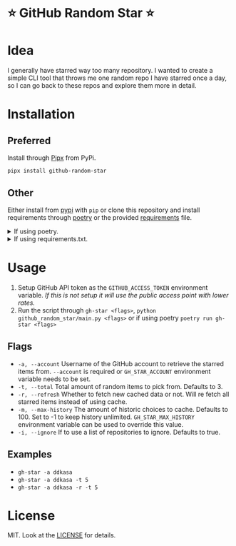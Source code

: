 # ⭐️ GitHub Random Star ⭐️

# Idea

I generally have starred way too many repository. I wanted to create a simple CLI tool that throws me one random repo I have starred once a day, so I can go back to these repos and explore them more in detail.

# Installation

## Preferred

Install through [Pipx](https://github.com/pypa/pipx) from PyPi.

`pipx install github-random-star`

## Other

Either install from [pypi](https://pypi.org/project/github-random-star) with `pip` or clone this repository and install requirements through [poetry](pyproject.toml) or the provided [requirements](requirements.txt) file.

<details>
    <summary>If using poetry.</summary>
    <code>$ poetry shell</code><br>
    <code>$ poetry install</code>
</details>
<details>
    <summary> If using requirements.txt.</summary>
    <code>$ virtualenv -p python3.12 .venv</code><br>
    <code>$ source .venv/bin/activate</code><br>
    <code>$ pip install -r requirements.txt</code>
</details>

# Usage

1. Setup GitHub API token as the `GITHUB_ACCESS_TOKEN` environment variable. _If this is not setup it will use the public access point with lower rates._
2. Run the script through `gh-star <flags>`, `python github_random_star/main.py <flags>` or if using poetry `poetry run gh-star <flags>`

## Flags

- `-a, --account` Username of the GitHub account to retrieve the starred items from. `--account` is required or `GH_STAR_ACCOUNT` environment variable needs to be set.
- `-t, --total` Total amount of random items to pick from. Defaults to 3.
- `-r, --refresh` Whether to fetch new cached data or not. Will re fetch all starred items instead of using cache.
- `-m, --max-history` The amount of historic choices to cache. Defaults to 100. Set to -1 to keep history unlimited. `GH_STAR_MAX_HISTORY` environment variable can be used to override this value.
- `-i, --ignore` If to use a list of repositories to ignore. Defaults to true.

## Examples

- `gh-star -a ddkasa`
- `gh-star -a ddkasa -t 5`
- `gh-star -a ddkasa -r -t 5`

# License

MIT. Look at the [LICENSE](LICENSE.md) for details.
